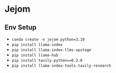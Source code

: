 # Jejom

## Env Setup

- <code>conda create -n jejom python=3.10</code>
- <code>pip install llama-index</code>
- <code>pip install llama-index-llms-upstage</code>
- <code>pip install llama-hub</code>
- <code>pip install tavily-python==0.2.8</code>
- <code>pip install llama-index-tools-tavily-research</code>

<!-- 
- conda create -n jejom_lc python=3.10
- conda acitvate jejom_lc
- conda install langchain
- pip install tavily-python==0.2.8
- pip install langchain-openai
- pip install langchain_openai
- pip install beautifulsoup4
- pip install faiss-cpu
- pip install langchainhub
- pip install "langserve[all]"
- pip install numexpr
- pip install flask
- pip install flask_cors
- pip install openai
- pip install pandas
- pip install langchain-groq -->